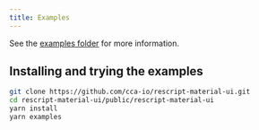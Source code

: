 ```yaml
---
title: Examples
---
```


See the
[examples folder](https://github.com/cca-io/rescript-material-ui/tree/master/examples)
for more information.

## Installing and trying the examples

```bash
git clone https://github.com/cca-io/rescript-material-ui.git
cd rescript-material-ui/public/rescript-material-ui
yarn install
yarn examples
```

